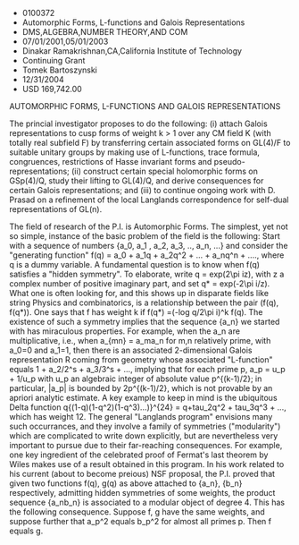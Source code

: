 
* 0100372
* Automorphic Forms, L-functions and Galois Representations
* DMS,ALGEBRA,NUMBER THEORY,AND COM
* 07/01/2001,05/01/2003
* Dinakar Ramakrishnan,CA,California Institute of Technology
* Continuing Grant
* Tomek Bartoszynski
* 12/31/2004
* USD 169,742.00

AUTOMORPHIC FORMS, L-FUNCTIONS AND GALOIS REPRESENTATIONS

The princial investigator proposes to do the following: (i) attach Galois
representations to cusp forms of weight k > 1 over any CM field K (with totally
real subfield F) by transferring certain associated forms on GL(4)/F to suitable
unitary groups by making use of L-functions, trace formula, congruences,
restrictions of Hasse invariant forms and pseudo-representations; (ii) construct
certain special holomorphic forms on GSp(4)/Q, study their lifting to GL(4)/Q,
and derive consequences for certain Galois representations; and (iii) to
continue ongoing work with D. Prasad on a refinement of the local Langlands
correspondence for self-dual representations of GL(n).

The field of research of the P.I. is Automorphic Forms. The simplest, yet not
so simple, instance of the basic problem of the field is the following: Start
with a sequence of numbers {a_0, a_1 , a_2, a_3, .., a_n, ...} and consider the
"generating function" f(q) = a_0 + a_1q + a_2q^2 + ... + a_nq^n + ...., where q
is a dummy variable. A fundamental question is to know when f(q) satisfies a
"hidden symmetry". To elaborate, write q = exp(2\pi iz), with z a complex number
of positive imaginary part, and set q* = exp(-2\pi i/z). What one is often
looking for, and this shows up in disparate fields like string Physics and
combinatorics, is a relationship between the pair (f(q), f(q*)). One says that f
has weight k if f(q*) =(-log q/2\pi i)^k f(q). The existence of such a symmetry
implies that the sequence {a_n} we started with has miraculous properties. For
example, when the a_n are multiplicative, i.e., when a_{mn} = a_ma_n for m,n
relatively prime, with a_0=0 and a_1=1, then there is an associated
2-dimensional Galois representation R coming from geometry whose associated
"L-function" equals 1 + a_2/2^s + a_3/3^s + ..., implying that for each prime p,
a_p = u_p + 1/u_p with u_p an algebraic integer of absolute value p^{(k-1)/2};
in particular, |a_p| is bounded by 2p^{(k-1)/2}, which is not provable by an
apriori analytic estimate. A key example to keep in mind is the ubiquitous Delta
function q{(1-q)(1-q^2)(1-q^3)...)}^{24} = q+tau_2q^2 + tau_3q^3 + ..., which
has weight 12. The general "Langlands program" envisions many such occurrances,
and they involve a family of symmetries ("modularity") which are complicated to
write down explicitly, but are nevertheless very important to pursue due to
their far-reaching consequences. For example, one key ingredient of the
celebrated proof of Fermat's last theorem by Wiles makes use of a result
obtained in this program. In his work related to his current (about to become
preious) NSF proposal, the P.I. proved that given two functions f(q), g(q) as
above attached to {a_n}, {b_n} respectively, admitting hidden symmetries of some
weights, the product sequence {a_nb_n} is associated to a modular object of
degree 4. This has the following consequence. Suppose f, g have the same
weights, and suppose further that a_p^2 equals b_p^2 for almost all primes p.
Then f equals g.
